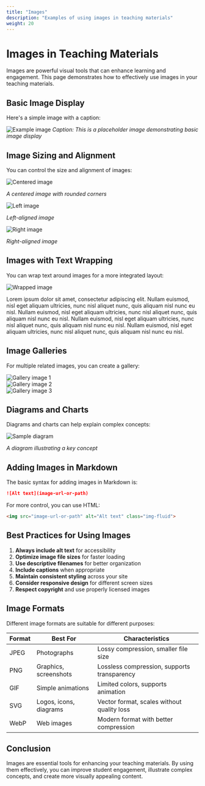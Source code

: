 ```yaml
---
title: "Images"
description: "Examples of using images in teaching materials"
weight: 20
---
```


# Images in Teaching Materials

Images are powerful visual tools that can enhance learning and engagement. This page demonstrates how to effectively use images in your teaching materials.

## Basic Image Display

Here's a simple image with a caption:

![Example image](https://via.placeholder.com/800x400?text=Example+Image)
*Caption: This is a placeholder image demonstrating basic image display*

## Image Sizing and Alignment

You can control the size and alignment of images:

<div class="text-center">
  <img src="https://via.placeholder.com/400x200?text=Centered+Image" alt="Centered image" class="img-fluid rounded mb-3">
  <p><em>A centered image with rounded corners</em></p>
</div>

<div class="row">
  <div class="col-md-6">
    <img src="https://via.placeholder.com/400x300?text=Left+Image" alt="Left image" class="img-fluid mb-3">
    <p><em>Left-aligned image</em></p>
  </div>
  <div class="col-md-6">
    <img src="https://via.placeholder.com/400x300?text=Right+Image" alt="Right image" class="img-fluid mb-3">
    <p><em>Right-aligned image</em></p>
  </div>
</div>

## Images with Text Wrapping

You can wrap text around images for a more integrated layout:

<img src="https://via.placeholder.com/200x200?text=Wrapped+Image" alt="Wrapped image" class="float-left mr-3 mb-3">

Lorem ipsum dolor sit amet, consectetur adipiscing elit. Nullam euismod, nisl eget aliquam ultricies, nunc nisl aliquet nunc, quis aliquam nisl nunc eu nisl. Nullam euismod, nisl eget aliquam ultricies, nunc nisl aliquet nunc, quis aliquam nisl nunc eu nisl. Nullam euismod, nisl eget aliquam ultricies, nunc nisl aliquet nunc, quis aliquam nisl nunc eu nisl. Nullam euismod, nisl eget aliquam ultricies, nunc nisl aliquet nunc, quis aliquam nisl nunc eu nisl.

<div class="clearfix"></div>

## Image Galleries

For multiple related images, you can create a gallery:

<div class="row">
  <div class="col-md-4">
    <img src="https://via.placeholder.com/300x200?text=Gallery+Image+1" alt="Gallery image 1" class="img-fluid mb-3">
  </div>
  <div class="col-md-4">
    <img src="https://via.placeholder.com/300x200?text=Gallery+Image+2" alt="Gallery image 2" class="img-fluid mb-3">
  </div>
  <div class="col-md-4">
    <img src="https://via.placeholder.com/300x200?text=Gallery+Image+3" alt="Gallery image 3" class="img-fluid mb-3">
  </div>
</div>

## Diagrams and Charts

Diagrams and charts can help explain complex concepts:

<div class="text-center">
  <img src="https://via.placeholder.com/800x400?text=Sample+Diagram" alt="Sample diagram" class="img-fluid mb-3">
  <p><em>A diagram illustrating a key concept</em></p>
</div>

## Adding Images in Markdown

The basic syntax for adding images in Markdown is:

```markdown
![Alt text](image-url-or-path)
```

For more control, you can use HTML:

```html
<img src="image-url-or-path" alt="Alt text" class="img-fluid">
```

## Best Practices for Using Images

1. **Always include alt text** for accessibility
2. **Optimize image file sizes** for faster loading
3. **Use descriptive filenames** for better organization
4. **Include captions** when appropriate
5. **Maintain consistent styling** across your site
6. **Consider responsive design** for different screen sizes
7. **Respect copyright** and use properly licensed images

## Image Formats

Different image formats are suitable for different purposes:

| Format | Best For | Characteristics |
|--------|----------|-----------------|
| JPEG | Photographs | Lossy compression, smaller file size |
| PNG | Graphics, screenshots | Lossless compression, supports transparency |
| GIF | Simple animations | Limited colors, supports animation |
| SVG | Logos, icons, diagrams | Vector format, scales without quality loss |
| WebP | Web images | Modern format with better compression |

## Conclusion

Images are essential tools for enhancing your teaching materials. By using them effectively, you can improve student engagement, illustrate complex concepts, and create more visually appealing content.
